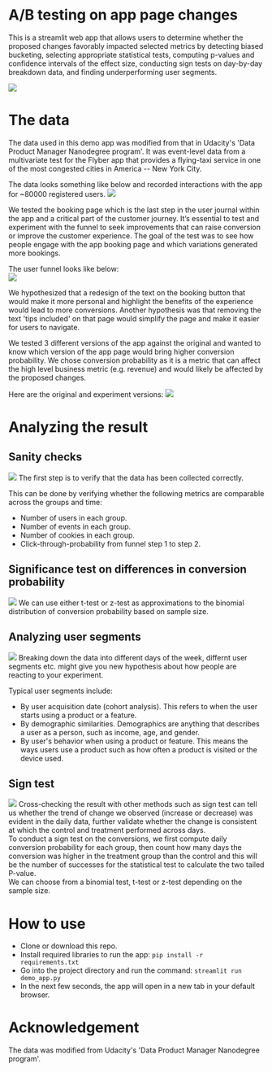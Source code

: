 # A/B testing on app page changes

This is a streamlit web app that allows users to determine whether the proposed changes favorably impacted selected metrics by detecting biased bucketing, selecting appropriate statistical tests, computing p-values and confidence intervals of the effect size, conducting sign tests on day-by-day breakdown data, and finding underperforming user segments.

<img src='images/overview.png'>


# The data
The data used in this demo app was modified from that in Udacity's 'Data Product Manager Nanodegree program'. It was event-level data from a multivariate test for the Flyber app that provides a flying-taxi service in one of the most congested cities in America -- New York City.

The data looks something like below and recorded interactions with the app for ~80000 registered users.
<img src='images/sample_data.png'>

We tested the booking page which is the last step in the user journal within the app and a critical part of the customer journey. It’s essential to test and experiment with the funnel to seek improvements that can raise conversion or improve the customer experience. The goal of the test was to see how people engage with the app booking page and which variations generated more bookings.

The user funnel looks like below:<br>
<img src='images/user_funnel.png'>

We hypothesized that a redesign of the text on the booking button that would make it more personal and highlight the benefits of the experience would lead to more conversions. Another hypothesis was that removing the text 'tips included' on that page would simplify the page and make it easier for users to navigate.

We tested 3 different versions of the app against the original and wanted to know which version of the app page would bring higher conversion probability. We chose conversion probability as it is a metric that can affect the high level business metric (e.g. revenue) and would likely be affected by the proposed changes.

Here are the original and experiment versions:
<img src='images/changes.png'>


# Analyzing the result

## Sanity checks
<img src='images/sanity_checks.gif'>
The first step is to verify that the data has been collected correctly.<br>

This can be done by verifying whether the following metrics are comparable across the groups and time:
- Number of users in each group.
- Number of events in each group.
- Number of cookies in each group.
- Click-through-probability from funnel step 1 to step 2.


## Significance test on differences in conversion probability
<img src='images/conversion_test.png'>
We can use either t-test or z-test as approximations to the binomial distribution of conversion probability based on sample size.


## Analyzing user segments
<img src='images/data_breakdown.gif'>
Breaking down the data into different days of the week, differnt user segments etc. might give you new hypothesis about how people are reacting to your experiment.

Typical user segments include:
- By user acquisition date (cohort analysis). This refers to when the user starts using a product or a feature.
- By demographic similarities. Demographics are anything that describes a user as a person, such as income, age, and gender.
- By user's behavior when using a product or feature. This means the ways users use a product such as how often a product is visited or the device used.


## Sign test
<img src='images/sign_test.gif'>
Cross-checking the result with other methods such as sign test can tell us whether the trend of change we observed (increase or decrease) was evident in the daily data, further validate whether the change is consistent at which the control and treatment performed across days.<br>
To conduct a sign test on the conversions, we first compute daily conversion probability for each group, then count how many days the conversion was higher in the treatment group than the control and this will be the number of successes for the statistical test to calculate the two tailed P-value.<br>
We can choose from a binomial test, t-test or z-test depending on the sample size.


# How to use
- Clone or download this repo.
- Install required libraries to run the app:
`pip install -r requirements.txt`
- Go into the project directory and run the command:
`streamlit run demo_app.py`
- In the next few seconds, the app will open in a new tab in your default browser.


# Acknowledgement
The data was modified from Udacity's 'Data Product Manager Nanodegree program'.
